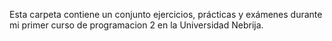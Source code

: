 Esta carpeta contiene un conjunto ejercicios, prácticas y exámenes durante mi primer curso de programacion 2 en la Universidad Nebrija.